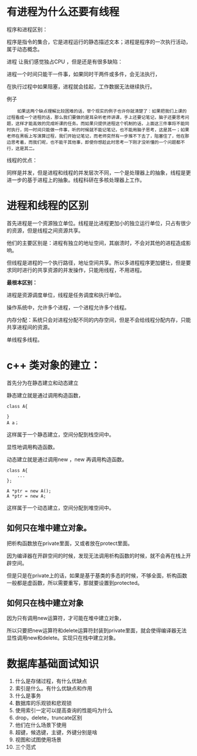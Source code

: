 # 有进程为什么还要有线程

程序和进程区别：

​	程序是指令的集合，它是进程运行的静态描述文本；进程是程序的一次执行活动，属于动态概念。 

进程 让我们感觉独占CPU ，但是还是有很多缺陷：

进程一个时间只能干一件事，如果同时干两件或多件，会无法执行，

在执行过程中如果阻塞，进程就会挂起，工作数据无法继续执行。

 例子

```
	如果这两个缺点理解比较困难的话，举个现实的例子也许你就清楚了：如果把我们上课的过程看成一个进程的话，那么我们要做的是耳朵听老师讲课，手上还要记笔记，脑子还要思考问题，这样才能高效的完成听课的任务。而如果只提供进程这个机制的话，上面这三件事将不能同时执行，同一时间只能做一件事，听的时候就不能记笔记，也不能用脑子思考，这是其一；如果老师在黑板上写演算过程，我们开始记笔记，而老师突然有一步推不下去了，阻塞住了，他在那边思考着，而我们呢，也不能干其他事，即使你想趁此时思考一下刚才没听懂的一个问题都不行，这是其二。
```

线程的优点：

同样是并发，但是进程和线程的并发层次不同，一个是处理器上的抽象，线程是更进一步的基于进程上的抽象。线程科研在多核处理器上工作。

# 进程和线程的区别

首先进程是一个资源独立单位。线程是比进程更加小的独立运行单位，只占有很少的资源，但是线程之间资源共享。

他们的主要区别是：进程有独立的地址空间，其崩溃时，不会对其他的进程造成影响。

但线程是进程的一个执行路径，地址空间共享。所以多进程程序更加健壮，但是要求同时进行的共享资源的并发操作，只能用线程，不用进程。

**最根本区别：**

进程是资源调度单位，线程是任务调度和执行单位。

操作系统中，允许多个进程，一个进程允许多个线程。

内存分配：系统只会对进程分配不同的内存空间，但是不会给线程分配内存，只能共享进程间的资源。

单线程多线程。

# c++ 类对象的建立：

首先分为在静态建立和动态建立



静态建立就是通过调用构造函数，

```
class A{

}
A a；

```

这样属于一个静态建立，空间分配到栈空间中。

显性地调用构造函数。



动态建立就是通过调用new ，new 再调用构造函数。

```
class A{
    ...
};

A *ptr = new A();
A *ptr = new A;
```

这样属于一个动态建立，空间分配到堆空间中。

## 如何只在堆中建立对象。

把析构函数放在private里面，又或者放在protect里面。

因为编译器在开辟空间的时候，发现无法调用析构函数的时候，就不会再在栈上开辟空间。

但是只是在private上的话，如果是基于基类的多态的时候，不够全面，析构函数一般都是虚函数，所以需要重写，那就要设置到protected。



## 如何只在栈中建立对象

因为只有调用new运算符，才可能在堆中建立对象，

所以只要把new运算符和delete运算符封装到private里面，就会使得编译器无法显性调用new和delete。实现只在栈中建立对象。

#  数据库基础面试知识

1. 什么是存储过程，有什么优缺点
2. 索引是什么。有什么优缺点和作用
3. 什么是事务
4. 数据库的乐观锁和悲观锁
5. 使用索引一定可以提高查询的性能吗为什么
6. drop，delete，truncate区别
7. 他们在什么场景下使用
8. 超键，候选键，主键，外键分别是啥
9. 视图和试图使用场景
10. 三个范式



